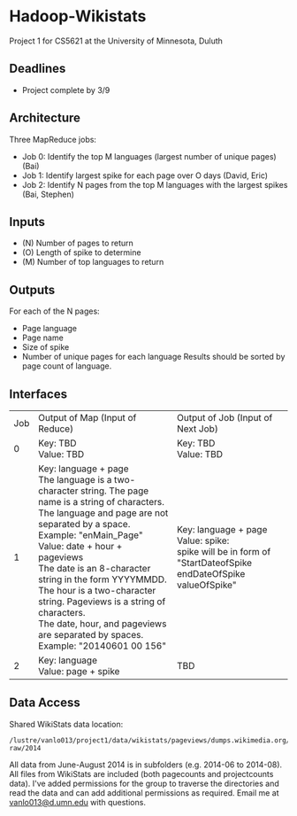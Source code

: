 # Hadoop-Wikistats
Project 1 for CS5621 at the University of Minnesota, Duluth

## Deadlines
* Project complete by 3/9

## Architecture
Three MapReduce jobs:
* Job 0: Identify the top M languages (largest number of unique pages) (Bai)
* Job 1: Identify largest spike for each page over O days (David, Eric)
* Job 2: Identify N pages from the top M languages with the largest spikes (Bai, Stephen)

## Inputs
* (N) Number of pages to return
* (O) Length of spike to determine
* (M) Number of top languages to return

## Outputs
For each of the N pages:
* Page language
* Page name
* Size of spike
* Number of unique pages for each language
Results should be sorted by page count of language.

## Interfaces

<table>
<tr><td>Job</td><td>Output of Map (Input of Reduce)</td><td>Output of Job (Input of Next Job)</td></tr>
<tr><td>0</td><td>Key: TBD<br/>Value: TBD</td><td>Key: TBD<br/>Value: TBD</td></tr>
<tr>
    <td>1</td>
    <td>Key: language + page
        <br/>The language is a two-character string. The page name is a string of characters.
        <br/>The language and page are not separated by a space.
        <br/>Example: "enMain_Page"
        <br/>Value: date + hour + pageviews
        <br/>The date is an 8-character string in the form YYYYMMDD. The hour is a two-character string. Pageviews is a string of characters.
        <br/>The date, hour, and pageviews are separated by spaces.
        <br/>Example: "20140601 00 156"</td>
    <td>Key: language + page<br/>Value: spike:
        <br/>spike will be in form of "StartDateofSpike endDateOfSpike valueOfSpike" </td>
    </tr>
<tr><td>2</td><td>Key: language<br/>Value: page + spike</td><td>TBD</td></tr>
</table>

## Data Access
Shared WikiStats data location:

    /lustre/vanlo013/project1/data/wikistats/pageviews/dumps.wikimedia.org/other/pagecounts-raw/2014

All data from June-August 2014 is in subfolders (e.g. 2014-06 to 2014-08). All files from WikiStats are included (both pagecounts and projectcounts data). I've added permissions for the group to traverse the directories and read the data and can add additional permissions as required. Email me at <vanlo013@d.umn.edu> with questions.
